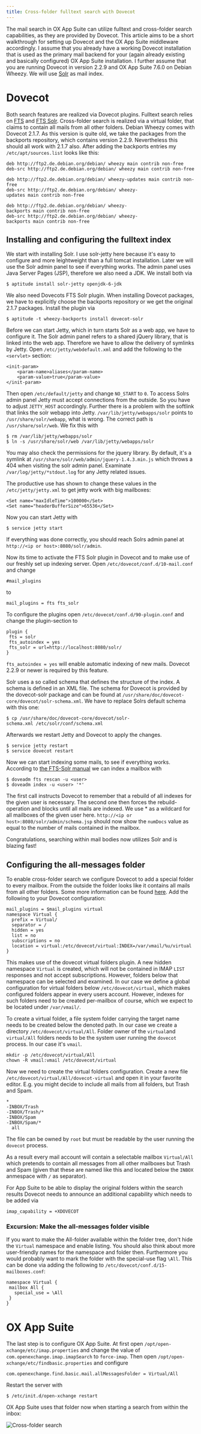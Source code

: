 ```yaml
---
title: Cross-folder fulltext search with Dovecot
---
```


The mail search in OX App Suite can utilize fulltext and cross-folder search capabilities, as they are provided by Dovecot. This article aims to be a short walkthrough for setting up Dovecot and the OX App Suite middleware accordingly. I assume that you already have a working Dovecot installation that is used as the primary mail backend for your (again already existing and basically configured) OX App Suite installation. I further assume that you are running Dovecot in version 2.2.9 and OX App Suite 7.6.0 on Debian Wheezy. We will use [Solr](https://lucene.apache.org/solr/ "wikilink") as mail index.

# Dovecot

Both search features are realized via Dovecot plugins. Fulltext search relies on [FTS](http://wiki2.dovecot.org/Plugins/FTS "wikilink") and [FTS Solr](http://wiki2.dovecot.org/Plugins/FTS/Solr "wikilink"). Cross-folder search is realized via a virtual folder, that claims to contain all mails from all other folders. Debian Wheezy comes with Dovecot 2.1.7. As this version is quite old, we take the packages from the backports repository, which contains version 2.2.9. Nevertheless this should all work with 2.1.7 also. After adding the backports entries my `/etc/apt/sources.list` looks like this:

```
deb http://ftp2.de.debian.org/debian/ wheezy main contrib non-free
deb-src http://ftp2.de.debian.org/debian/ wheezy main contrib non-free

deb http://ftp2.de.debian.org/debian/ wheezy-updates main contrib non-free
deb-src http://ftp2.de.debian.org/debian/ wheezy-updates main contrib non-free

deb http://ftp2.de.debian.org/debian/ wheezy-backports main contrib non-free
deb-src http://ftp2.de.debian.org/debian/ wheezy-backports main contrib non-free
```

## Installing and configuring the fulltext index

We start with installing Solr. I use solr-jetty here because it's easy to configure and more leightweight than a full tomcat installation. Later we will use the Solr admin panel to see if everything works. The admin panel uses Java Server Pages (JSP), therefore we also need a JDK. We install both via

```
$ aptitude install solr-jetty openjdk-6-jdk
```

We also need Dovecots FTS Solr plugin. When installing Dovecot packages, we have to explicitly choose the backports repository or we get the original 2.1.7 packages. Install the plugin via

```
$ aptitude -t wheezy-backports install dovecot-solr
```

Before we can start Jetty, which in turn starts Solr as a web app, we have to configure it. The Solr admin panel refers to a shared jQuery library, that is linked into the web app. Therefore we have to allow the delivery of symlinks by Jetty. Open `/etc/jetty/webdefault.xml` and add the following to the `<servlet>` section:

```
<init-param>
    <param-name>aliases</param-name>
    <param-value>true</param-value>
</init-param>
```

Then open `/etc/default/jetty` and change `NO_START` to `0`. To access Solrs admin panel Jetty must accept connections from the outside. So you have to adjust `JETTY_HOST` accordingly. Further there is a problem with the softlink that links the solr webapp into Jetty. `/var/lib/jetty/webapps/solr` points to `/usr/share/solr/webapp`, what is wrong. The correct path is `/usr/share/solr/web`. We fix this with

```
$ rm /var/lib/jetty/webapps/solr
$ ln -s /usr/share/solr/web /var/lib/jetty/webapps/solr
```

You may also check the permissions for the jquery library. By default, it's a symlink at `/usr/share/solr/web/admin/jquery-1.4.3.min.js` which throws a 404 when visiting the solr admin panel. Examinate `/var/log/jetty/*stdout.log` for any Jetty related issues.

The productive use has shown to change these values in the `/etc/jetty/jetty.xml` to get jetty work with big mailboxes:

```
<Set name="maxIdleTime">100000</Set>
<Set name="headerBufferSize">65536</Set>
```

Now you can start Jetty with

```
$ service jetty start
```

If everything was done correctly, you should reach Solrs admin panel at `http://<ip or host>:8080/solr/admin`.

Now its time to activate the FTS Solr plugin in Dovecot and to make use of our freshly set up indexing server. Open `/etc/dovecot/conf.d/10-mail.conf` and change

```
#mail_plugins
```

to

```
mail_plugins = fts fts_solr
```

To configure the plugins open `/etc/dovecot/conf.d/90-plugin.conf` and change the plugin-section to

```
plugin {
 fts = solr
 fts_autoindex = yes
 fts_solr = url=http://localhost:8080/solr/
}
```

`fts_autoindex = yes` will enable automatic indexing of new mails. Dovecot 2.2.9 or newer is required by this feature.

Solr uses a so called schema that defines the structure of the index. A schema is defined in an XML file. The schema for Dovecot is provided by the dovecot-solr package and can be found at `/usr/share/doc/dovecot-core/dovecot/solr-schema.xml`. We have to replace Solrs default schema with this one:

```
$ cp /usr/share/doc/dovecot-core/dovecot/solr-schema.xml /etc/solr/conf/schema.xml
```

Afterwards we restart Jetty and Dovecot to apply the changes.

```
$ service jetty restart
$ service dovecot restart
```

Now we can start indexing some mails, to see if everything works. According to [the FTS-Solr manual](http://wiki2.dovecot.org/Plugins/FTS/Solr "wikilink") we can index a mailbox with

```
$ doveadm fts rescan -u <user>
$ doveadm index -u <user> '*'
```

The first call instructs Dovecot to remember that a rebuild of all indexes for the given user is necessary. The second one then forces the rebuild-operation and blocks until all mails are indexed. We use * as a wildcard for all mailboxes of the given user here. `http://<ip or host>:8080/solr/admin/schema.jsp` should now show the `numDocs` value as equal to the number of mails contained in the mailbox.

Congratulations, searching within mail bodies now utilizes Solr and is blazing fast!

## Configuring the all-messages folder

To enable cross-folder search we configure Dovecot to add a special folder to every mailbox. From the outside the folder looks like it contains all mails from all other folders. Some more information can be found [here](http://wiki2.dovecot.org/Plugins/Virtual "wikilink").
Add the following to your Dovecot configuration:

```
mail_plugins = $mail_plugins virtual
namespace Virtual {
  prefix = Virtual/
  separator = /
  hidden = yes
  list = no
  subscriptions = no
  location = virtual:/etc/dovecot/virtual:INDEX=/var/vmail/%u/virtual
}
```

This makes use of the dovecot virtual folders plugin. A new hidden namespace `Virtual` is created, which will not be contained in IMAP `LIST` responses and not accept subscriptions. However, folders below that namespace can be selected and examined. In our case we define a global configuration for virtual folders below `/etc/dovecot/virtual`, which makes configured folders appear in every users account. However, indexes for such folders need to be created per-mailbox of course, which we expect to be located under `/var/vmail/`.

To create a virtual folder, a file system folder carrying the target name needs to be created below the denoted path. In our case we create a directory `/etc/dovecot/virtual/All`. Folder owner of the `virtual`and `virtual/All` folders needs to be the system user running the `dovecot` process. In our case it's `vmail`.

```
mkdir -p /etc/dovecot/virtual/All
chown -R vmail:vmail /etc/dovecot/virtual
```

Now we need to create the virtual folders configuration. Create a new file `/etc/dovecot/virtual/All/dovecot-virtual` and open it in your favorite editor. E.g. you might decide to include all mails from all folders, but Trash and Spam.

```
*
-INBOX/Trash
-INBOX/Trash/*
-INBOX/Spam
-INBOX/Spam/*
  all
```

The file can be owned by `root` but must be readable by the user running the `dovecot` process.

As a result every mail account will contain a selectable mailbox `Virtual/All` which pretends to contain all messages from all other mailboxes but Trash and Spam (given that these are named like this and located below the `INBOX` anmespace with `/` as separator).

For App Suite to be able to display the original folders within the search results Dovecot needs to announce an additional capability which needs to be added via

`imap_capability = +XDOVECOT`


### Excursion: Make the all-messages folder visible

If you want to make the All-folder available within the folder tree, don't hide the `Virtual` namespace and enable listing. You should also think about more user-friendly names for the namespace and folder then. Furthermore you would probably want to mark the folder with the special-use flag `\All`. This can be done via adding the following to `/etc/dovecot/conf.d/15-mailboxes.conf`:

```
namespace Virtual {
 mailbox All {
   special_use = \All
 }
}
```


# OX App Suite

The last step is to configure OX App Suite. At first open `/opt/open-xchange/etc/imap.properties` and change the value of `com.openexchange.imap.imapSearch` to `force-imap`. Then open `/opt/open-xchange/etc/findbasic.properties` and configure

```
com.openexchange.find.basic.mail.allMessagesFolder = Virtual/All
```

Restart the server with

```
$ /etc/init.d/open-xchange restart
```

OX App Suite uses that folder now when starting a search from within the inbox:

![Cross-folder search](all_folder_search.png)

